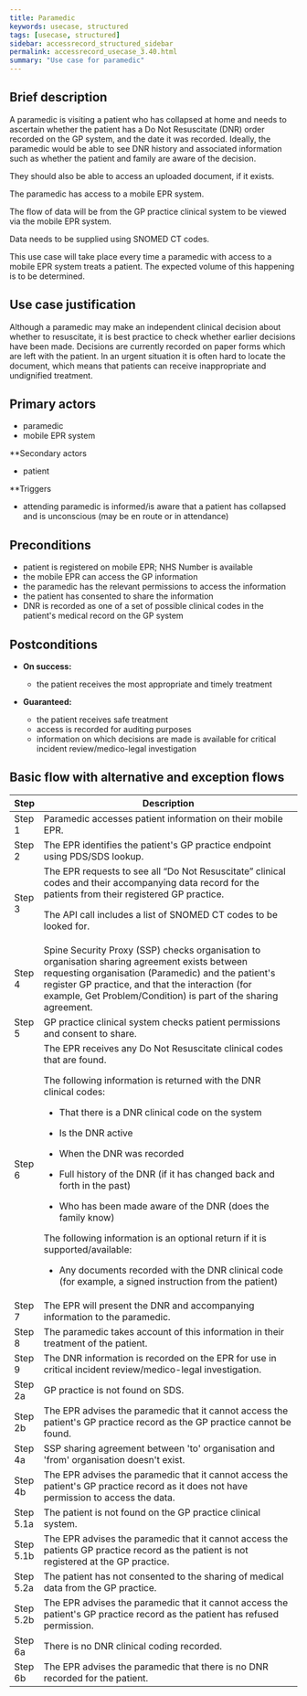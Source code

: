 ```yaml
---
title: Paramedic
keywords: usecase, structured
tags: [usecase, structured] 
sidebar: accessrecord_structured_sidebar
permalink: accessrecord_usecase_3.40.html
summary: "Use case for paramedic"
---
```


## Brief description 

A paramedic is visiting a patient who has collapsed at home and needs to ascertain whether the patient has a Do Not Resuscitate (DNR) order recorded on the GP system, and the date it was recorded. Ideally, the paramedic would be able to see DNR history and associated information such as whether the patient and family are aware of the decision.

They should also be able to access an uploaded document, if it exists.

The paramedic has access to a mobile EPR system.

The flow of data will be from the GP practice clinical system to be viewed via the mobile EPR system.

Data needs to be supplied using SNOMED CT codes.

This use case will take place every time a paramedic with access to a mobile EPR system treats a patient. The expected volume of this happening is to be determined.

## Use case justification 

Although a paramedic may make an independent clinical decision about whether to resuscitate, it is best practice to check whether earlier decisions have been made. Decisions are currently recorded on paper forms which are left with the patient. In an urgent situation it is often hard to locate the document, which means that patients can receive inappropriate and undignified treatment.

## Primary actors 

- paramedic
- mobile EPR system

**Secondary actors 

- patient

**Triggers 

- attending paramedic is informed/is aware that a patient has collapsed and is unconscious (may be en route or in attendance)

## Preconditions 

  - patient is registered on mobile EPR; NHS Number is available
  - the mobile EPR can access the GP information
  - the paramedic has the relevant permissions to access the information
  - the patient has consented to share the information
  - DNR is recorded as one of a set of possible clinical codes in the patient's medical record on the GP system

## Postconditions 

  - **On success:**
    
      - the patient receives the most appropriate and timely treatment

  - **Guaranteed:**
    
      - the patient receives safe treatment
      - access is recorded for auditing purposes
      - information on which decisions are made is available for critical incident review/medico-legal investigation

## Basic flow with alternative and exception flows 

<table>
<thead>
<tr class="header">
<th width="10%"><strong>Step</strong></th>
<th><strong>Description</strong></th>
</tr>
</thead>
<tbody>
<tr class="even">
<td>Step 1</td>
<td>Paramedic accesses patient information on their mobile EPR.</td>
</tr>
<tr class="odd">
<td>Step 2</td>
<td>The EPR identifies the patient's GP practice endpoint using PDS/SDS lookup.</td>
</tr>
<tr class="even">
<td>Step 3</td>
<td>The EPR requests to see all “Do Not Resuscitate” clinical codes and their accompanying data record for the patients from their registered GP practice.
<p>The API call includes a list of SNOMED CT codes to be looked for.</p></td>
</tr>
<tr class="odd">
<td>Step 4</td>
<td>Spine Security Proxy (SSP) checks organisation to organisation sharing agreement exists between requesting organisation (Paramedic) and the patient's register GP practice, and that the interaction (for example, Get Problem/Condition) is part of the sharing agreement.</td>
</tr>
<tr class="even">
<td>Step 5</td>
<td>GP practice clinical system checks patient permissions and consent to share.</td>
</tr>
<tr class="odd">
<td>Step 6</td>
<td>The EPR receives any Do Not Resuscitate clinical codes that are found.
<p>The following information is returned with the DNR clinical codes:</p>
<ul>
<li><p>That there is a DNR clinical code on the system</p></li>
<li><p>Is the DNR active</p></li>
<li><p>When the DNR was recorded</p></li>
<li><p>Full history of the DNR (if it has changed back and forth in the past)</p></li>
<li><p>Who has been made aware of the DNR (does the family know)</p></li>
</ul>
<p>The following information is an optional return if it is supported/available:</p>
<ul>
<li><p>Any documents recorded with the DNR clinical code (for example, a signed instruction from the patient)</p></li>
</ul></td>
</tr>
<tr class="even">
<td>Step 7</td>
<td>The EPR will present the DNR and accompanying information to the paramedic.</td>
</tr>
<tr class="odd">
<td>Step 8</td>
<td>The paramedic takes account of this information in their treatment of the patient.</td>
</tr>
<tr class="even">
<td>Step 9</td>
<td>The DNR information is recorded on the EPR for use in critical incident review/medico-legal investigation.</td>
</tr>
<tr class="odd">
<td>Step 2a</td>
<td>GP practice is not found on SDS.</td>
</tr>
<tr class="even">
<td>Step 2b</td>
<td>The EPR advises the paramedic that it cannot access the patient's GP practice record as the GP practice cannot be found.</td>
</tr>
<tr class="odd">
<td>Step 4a</td>
<td>SSP sharing agreement between 'to' organisation and 'from' organisation doesn't exist.</td>
</tr>
<tr class="even">
<td>Step 4b</td>
<td>The EPR advises the paramedic that it cannot access the patient's GP practice record as it does not have permission to access the data.</td>
</tr>
<tr class="odd">
<td>Step 5.1a</td>
<td>The patient is not found on the GP practice clinical system.</td>
</tr>
<tr class="even">
<td>Step 5.1b</td>
<td>The EPR advises the paramedic that it cannot access the patients GP practice record as the patient is not registered at the GP practice.</td>
</tr>
<tr class="odd">
<td>Step 5.2a</td>
<td>The patient has not consented to the sharing of medical data from the GP practice.</td>
</tr>
<tr class="even">
<td>Step 5.2b</td>
<td>The EPR advises the paramedic that it cannot access the patient's GP practice record as the patient has refused permission.</td>
</tr>
<tr class="odd">
<td>Step 6a</td>
<td>There is no DNR clinical coding recorded.</td>
</tr>
<tr class="even">
<td>Step 6b</td>
<td>The EPR advises the paramedic that there is no DNR recorded for the patient.</td>
</tr>
</tbody>
</table>

